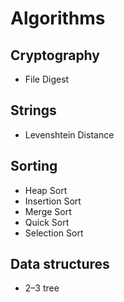 # Algorithms

## Cryptography
* File Digest

## Strings
* Levenshtein Distance

## Sorting
* Heap Sort
* Insertion Sort
* Merge Sort
* Quick Sort
* Selection Sort

## Data structures
* 2–3 tree
